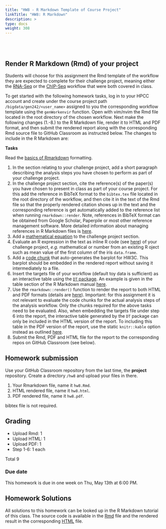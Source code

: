 ```yaml
---
title: "HW8 - R Markdown Template of Course Project"
linkTitle: "HW8: R Markdown"
description: >
type: docs
weight: 308
---
```


<br></br>

## Render R Markdown (Rmd) of your project

Students will choose for this assignment the Rmd template of the workflow they
are expected to complete for their challenge project, meaning either the
[RNA-Seq](https://girke.bioinformatics.ucr.edu/GEN242/tutorials/sprnaseq/sprnaseq/) or the 
[ChIP-Seq](https://girke.bioinformatics.ucr.edu/GEN242/tutorials/sprnaseq/sprnaseq/) workflow 
that were both covered in class.

To get started with the following homework tasks, log in to your HPCC account and create under the course project path `/bigdata/gen242/<user_name>` assigned 
to you the corresponding workflow template using the `genWorkenvir` function. Open with vim/nvim the Rmd file located in the root directory of the chosen workflow. Next make the
following changes (1.-8.) to the R Markdown file, render it to HTML and PDF format, and then submit the rendered report along with the corresponding Rmd source file to GitHub
Classroom as instructed below. The changes to include in the R Markdown are:
    
__Tasks__

Read the [basics of Rmarkdown](https://rmarkdown.rstudio.com/authoring_basics.html) formatting.

   1. In the section relating to your challenge project, add a short paragraph describing the analysis steps you have chosen to perform as part of your challenge project. 
   2. In the challenge project section, cite the reference(s) of the paper(s) you have chosen to present in class as part of your course project. For this add the
   reference in BibTeX format to the `bibtex.tex` file located in the root directory of the workflow, and then cite it in the text of the Rmd file so that the properly rendered 
   citation shows up in the text and the corresponding reference is get automatically added to the reference list when running `rmarkdown::render`. Note, references in BibTeX format can be obtained from 
   Google Scholar, Paperpile or most other reference management software. More detailed information about managing references in R Markdown files is [here](https://girke.bioinformatics.ucr.edu/GEN242/tutorials/rmarkdown/rmarkdown/#citations-and-bibliographies).
   3. Add a [mathematical equation](https://girke.bioinformatics.ucr.edu/GEN242/tutorials/rmarkdown/rmarkdown/#mathematical-equations) to the challenge project section.
   4. Evaluate an R expression in the text as inline R code (see [here](https://girke.bioinformatics.ucr.edu/GEN242/tutorials/rmarkdown/rmarkdown/#inline-r-code)) of your challenge project, _e.g._ mathematical or number from an existing R oject such as mean value of the first column of 
      the iris `data.frame`. 
   5. Add a [code chunk](https://girke.bioinformatics.ucr.edu/GEN242/tutorials/rmarkdown/rmarkdown/#r-code-chunks) that auto-generates the barplot for HW3C. This barplot should be embedded in the
      rendered report without saving it intermediately to a file.
   6. Insert the targets file of your workflow (default toy data is sufficient) as an interactive table using the [`DT` package](https://rstudio.github.io/DT/). An example is given in the table section of the R Markdown manual [here](https://girke.bioinformatics.ucr.edu/GEN242/tutorials/rmarkdown/rmarkdown/#with-dtdatatable). 
   7. Use the `rmarkdown::render()` function to render the report to both HTML and PDF formats (details are [here](https://girke.bioinformatics.ucr.edu/GEN242/tutorials/rmarkdown/rmarkdown/#render-rmd-script)). Important: for this assignment it is not relevant to evaluate the code chunks for the actual analysis steps of the analysis workflow. Only the chunks required for the above tasks need to be evaluated. Also, when embedding the targets file under step 6 into the report, the interactive table generated by the `DT` package can only be included in the HTML version of the report. To including this table in the PDF version of the report, use the static `knitr::kable` option instead as outlined [here](https://girke.bioinformatics.ucr.edu/GEN242/tutorials/rmarkdown/rmarkdown/#with-knitrkable).   
   8. Submit the Rmd, PDF and HTML file for the report to the corresponding repos on GitHub Classroom (see below).
   
## Homework submission

Use your GitHub Classroom repository from the last time, the **project** repository. Create a directory `/hw8` and upload your files in there.
1. Your Rmarkdown file, name it `hw8.Rmd`.
2. HTML rendered file, name it `hw8.html`.
3. PDF rendered file, name it `hw8.pdf`.

bibtex file is not required. 

## Grading
- Upload Rmd: 1
- Upload HTML: 1
- Upload PDF: 1
- Step 1-6: 1 each

Total 9 

### Due date

This homework is due in one week on Thu, May 13th at 6:00 PM.

## Homework Solutions

All solutions to this homework can be looked up in the R Markdown tutorial of this class. The source code is available in the [Rmd](https://raw.githubusercontent.com/tgirke/GEN242/main/content/en/tutorials/rmarkdown/rmarkdown.Rmd) file and the rendered result in the corresponding [HTML](https://girke.bioinformatics.ucr.edu/GEN242/tutorials/rmarkdown/rmarkdown/) file.

